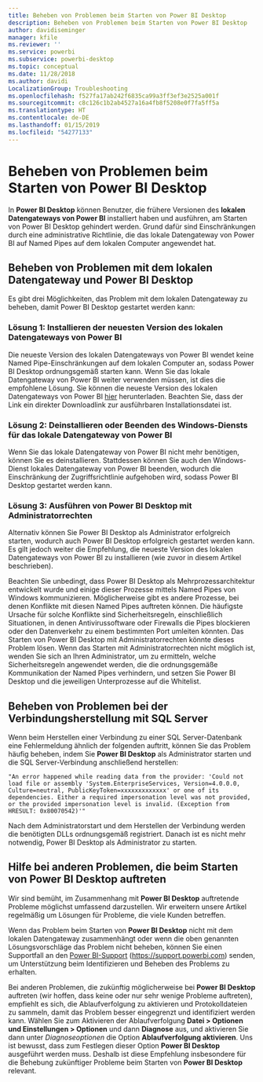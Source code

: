 ```yaml
---
title: Beheben von Problemen beim Starten von Power BI Desktop
description: Beheben von Problemen beim Starten von Power BI Desktop
author: davidiseminger
manager: kfile
ms.reviewer: ''
ms.service: powerbi
ms.subservice: powerbi-desktop
ms.topic: conceptual
ms.date: 11/28/2018
ms.author: davidi
LocalizationGroup: Troubleshooting
ms.openlocfilehash: f527fa17ab242f6835ca99a3ff3ef3e2525a001f
ms.sourcegitcommit: c8c126c1b2ab4527a16a4fb8f5208e0f7fa5ff5a
ms.translationtype: HT
ms.contentlocale: de-DE
ms.lasthandoff: 01/15/2019
ms.locfileid: "54277133"
---
```

# <a name="resolve-issues-when-power-bi-desktop-will-not-launch"></a>Beheben von Problemen beim Starten von Power BI Desktop
In **Power BI Desktop** können Benutzer, die frühere Versionen des **lokalen Datengateways von Power BI** installiert haben und ausführen, am Starten von Power BI Desktop gehindert werden. Grund dafür sind Einschränkungen durch eine administrative Richtlinie, die das lokale Datengateway von Power BI auf Named Pipes auf dem lokalen Computer angewendet hat. 

## <a name="resolve-issues-with-the-on-premises-data-gateway-and-power-bi-desktop"></a>Beheben von Problemen mit dem lokalen Datengateway und Power BI Desktop
Es gibt drei Möglichkeiten, das Problem mit dem lokalen Datengateway zu beheben, damit Power BI Desktop gestartet werden kann:

### <a name="resolution-1-install-the-latest-version-of-power-bi-on-premises-data-gateway"></a>Lösung 1: Installieren der neuesten Version des lokalen Datengateways von Power BI
Die neueste Version des lokalen Datengateways von Power BI wendet keine Named Pipe-Einschränkungen auf dem lokalen Computer an, sodass Power BI Desktop ordnungsgemäß starten kann. Wenn Sie das lokale Datengateway von Power BI weiter verwenden müssen, ist dies die empfohlene Lösung. Sie können die neueste Version des lokalen Datengateways von Power BI [hier](https://go.microsoft.com/fwlink/?LinkId=698863) herunterladen. Beachten Sie, dass der Link ein direkter Downloadlink zur ausführbaren Installationsdatei ist.

### <a name="resolution-2-uninstall-or-stop-the-power-bi-on-premises-data-gateway-windows-service"></a>Lösung 2: Deinstallieren oder Beenden des Windows-Diensts für das lokale Datengateway von Power BI
Wenn Sie das lokale Datengateway von Power BI nicht mehr benötigen, können Sie es deinstallieren. Stattdessen können Sie auch den Windows-Dienst lokales Datengateway von Power BI beenden, wodurch die Einschränkung der Zugriffsrichtlinie aufgehoben wird, sodass Power BI Desktop gestartet werden kann.

### <a name="resolution-3-run-power-bi-desktop-with-administrator-privilege"></a>Lösung 3: Ausführen von Power BI Desktop mit Administratorrechten
Alternativ können Sie Power BI Desktop als Administrator erfolgreich starten, wodurch auch Power BI Desktop erfolgreich gestartet werden kann. Es gilt jedoch weiter die Empfehlung, die neueste Version des lokalen Datengateways von Power BI zu installieren (wie zuvor in diesem Artikel beschrieben).

Beachten Sie unbedingt, dass Power BI Desktop als Mehrprozessarchitektur entwickelt wurde und einige dieser Prozesse mittels Named Pipes von Windows kommunizieren. Möglicherweise gibt es andere Prozesse, bei denen Konflikte mit diesen Named Pipes auftreten können. Die häufigste Ursache für solche Konflikte sind Sicherheitsregeln, einschließlich Situationen, in denen Antivirussoftware oder Firewalls die Pipes blockieren oder den Datenverkehr zu einem bestimmten Port umleiten könnten. Das Starten von Power BI Desktop mit Administratorrechten könnte dieses Problem lösen. Wenn das Starten mit Administratorrechten nicht möglich ist, wenden Sie sich an Ihren Administrator, um zu ermitteln, welche Sicherheitsregeln angewendet werden, die die ordnungsgemäße Kommunikation der Named Pipes verhindern, und setzen Sie Power BI Desktop und die jeweiligen Unterprozesse auf die Whitelist.

## <a name="resolve-issues-when-connecting-to-sql-server"></a>Beheben von Problemen bei der Verbindungsherstellung mit SQL Server
Wenn beim Herstellen einer Verbindung zu einer SQL Server-Datenbank eine Fehlermeldung ähnlich der folgenden auftritt, können Sie das Problem häufig beheben, indem Sie **Power BI Desktop** als Administrator starten und die SQL Server-Verbindung anschließend herstellen:

    "An error happened while reading data from the provider: 'Could not load file or assembly 'System.EnterpriseServices, Version=4.0.0.0, Culture=neutral, PublicKeyToken=xxxxxxxxxxxxx' or one of its dependencies. Either a required impersonation level was not provided, or the provided impersonation level is invalid. (Exception from HRESULT: 0x80070542)'"

Nach dem Administratorstart und dem Herstellen der Verbindung werden die benötigten DLLs ordnungsgemäß registriert. Danach ist es nicht mehr notwendig, Power BI Desktop als Administrator zu starten.

## <a name="help-with-other-issues-when-launching-power-bi-desktop"></a>Hilfe bei anderen Problemen, die beim Starten von Power BI Desktop auftreten
Wir sind bemüht, im Zusammenhang mit **Power BI Desktop** auftretende Probleme möglichst umfassend darzustellen. Wir erweitern unsere Artikel regelmäßig um Lösungen für Probleme, die viele Kunden betreffen.

Wenn das Problem beim Starten von **Power BI Desktop** nicht mit dem lokalen Datengateway zusammenhängt oder wenn die oben genannten Lösungsvorschläge das Problem nicht beheben, können Sie einen Supportfall an den [Power BI-Support](https://support.powerbi.com) (https://support.powerbi.com) senden, um Unterstützung beim Identifizieren und Beheben des Problems zu erhalten.

Bei anderen Problemen, die zukünftig möglicherweise bei **Power BI Desktop** auftreten (wir hoffen, dass keine oder nur sehr wenige Probleme auftreten), empfiehlt es sich, die Ablaufverfolgung zu aktivieren und Protokolldateien zu sammeln, damit das Problem besser eingegrenzt und identifiziert werden kann. Wählen Sie zum Aktivieren der Ablaufverfolgung **Datei > Optionen und Einstellungen > Optionen** und dann **Diagnose** aus, und aktivieren Sie dann unter *Diagnoseoptionen* die Option **Ablaufverfolgung aktivieren**. Uns ist bewusst, dass zum Festlegen dieser Option **Power BI Desktop** ausgeführt werden muss. Deshalb ist diese Empfehlung insbesondere für die Behebung zukünftiger Probleme beim Starten von **Power BI Desktop** relevant.

